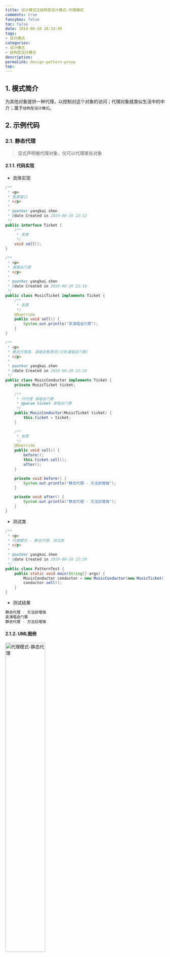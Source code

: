 ```yaml
---
title: 设计模式之结构型设计模式-代理模式
comments: true
fancybox: false
toc: false
date: 2019-08-20 18:24:49
tags:
- 设计模式
categories:
- 设计模式
- 结构型设计模式
description:
permalink: design-pattern-proxy
top:
---
```


## 1. 模式简介

为其他对象提供一种代理，以控制对这个对象的访问；代理对象就类似生活中的中介；属于`结构型设计模式`。

<!--more-->

## 2. 示例代码

### 2.1. 静态代理

> 显式声明被代理对象，仅可以代理某些对象

#### 2.1.1. 代码实现

- 具体实现

```java
/**
 * <p>
 * 售票接口
 * </p>
 *
 * @author yangkai.shen
 * @date Created in 2019-08-20 22:12
 */
public interface Ticket {
    /**
     * 卖票
     */
    void sell();
}

/**
 * <p>
 * 演唱会门票
 * </p>
 *
 * @author yangkai.shen
 * @date Created in 2019-08-20 22:16
 */
public class MusicTicket implements Ticket {
    /**
     * 卖票
     */
    @Override
    public void sell() {
        System.out.println("卖演唱会门票");
    }
}

/**
 * <p>
 * 静态代理类，演唱会售票员(只卖演唱会门票)
 * </p>
 *
 * @author yangkai.shen
 * @date Created in 2019-08-20 22:24
 */
public class MusicConductor implements Ticket {
    private MusicTicket ticket;

    /**
     * 只代理 演唱会门票
     * @param ticket 演唱会门票
     */
    public MusicConductor(MusicTicket ticket) {
        this.ticket = ticket;
    }

    /**
     * 卖票
     */
    @Override
    public void sell() {
        before();
        this.ticket.sell();
        after();
    }

    private void before() {
        System.out.println("静态代理 - 方法前增强");
    }

    private void after() {
        System.out.println("静态代理 - 方法后增强");
    }
}
```

- 测试类

```java
/**
 * <p>
 * 代理模式 - 静态代理，测试类
 * </p>
 *
 * @author yangkai.shen
 * @date Created in 2019-08-20 22:29
 */
public class PatternTest {
    public static void main(String[] args) {
        MusicConductor conductor = new MusicConductor(new MusicTicket());
        conductor.sell();
    }
}
```

- 测试结果

```bash
静态代理 - 方法前增强
卖演唱会门票
静态代理 - 方法后增强
```

#### 2.1.2. UML图例

<img src="https://static.xkcoding.com/blog/2019-08-21-proxy-staticproxy-uml.png" width="50%" alt="代理模式-静态代理"/>

### 2.2. 动态代理

> 动态配置和替换被代理对象，通俗的说就是可以代理任意一类对象，甚至是任意对象

#### 2.2.1. JDK动态代理

##### 2.2.1.1. 代码实现

- 具体实现

```java
/**
 * <p>
 * 售票接口
 * </p>
 *
 * @author yangkai.shen
 * @date Created in 2019-08-20 22:12
 */
public interface Ticket {
    /**
     * 卖票
     */
    void sell();
}

/**
 * <p>
 * 演唱会门票
 * </p>
 *
 * @author yangkai.shen
 * @date Created in 2019-08-20 22:16
 */
public class MusicTicket implements Ticket {
    /**
     * 卖票
     */
    @Override
    public void sell() {
        System.out.println("卖演唱会门票");
    }
}

/**
 * <p>
 * 体育比赛门票
 * </p>
 *
 * @author yangkai.shen
 * @date Created in 2019-08-20 23:07
 */
public class SportTicket implements Ticket {
    /**
     * 卖票
     */
    @Override
    public void sell() {
        System.out.println("体育比赛门票");
    }
}

/**
 * <p>
 * JDK动态代理类，售票员(不论什么票都卖)
 * </p>
 *
 * @author yangkai.shen
 * @date Created in 2019-08-20 22:35
 */
public class Conductor implements InvocationHandler {
    /**
     * 被代理对象
     */
    private Object target;

    /**
     * 可以代理任意门票，所以为 {@link Object}
     *
     * @param target 被代理对象，但是必须有统一的接口
     * @return 被代理对象
     */
    public Object getInstance(Object target) {
        this.target = target;
        Class<?> clazz = target.getClass();
        return Proxy.newProxyInstance(clazz.getClassLoader(), clazz.getInterfaces(), this);
    }

    /**
     * 反射调用的方法
     *
     * @param proxy  代理对象
     * @param method 被代理对象需要执行的方法
     * @param args   被代理对象需要执行的方法 的参数
     * @return 被代理对象需要执行的方法 的返回值
     * @throws Throwable 抛出异常
     */
    @Override
    public Object invoke(Object proxy, Method method, Object[] args) throws Throwable {
        before();
        Object result = method.invoke(target, args);
        after();
        return result;
    }

    private void before() {
        System.out.println("动态代理 - JDK动态代理 - 方法前增强");
    }

    private void after() {
        System.out.println("动态代理 - JDK动态代理 - 方法后增强");
    }
}
```

- 测试类

```java
/**
 * <p>
 * 代理模式 - 动态代理 - JDK动态代理，测试类
 * </p>
 *
 * @author yangkai.shen
 * @date Created in 2019-08-20 23:04
 */
public class PatternTest {
    public static void main(String[] args) {
        // 代理演唱会门票
        Ticket musicTicket = (Ticket) new Conductor().getInstance(new MusicTicket());
        musicTicket.sell();

        // 代理运动会门票
        Ticket sportTicket = (Ticket) new Conductor().getInstance(new SportTicket());
        sportTicket.sell();
    }
}
```

- 测试结果

```bash
动态代理 - JDK动态代理 - 方法前增强
卖演唱会门票
动态代理 - JDK动态代理 - 方法后增强
动态代理 - JDK动态代理 - 方法前增强
体育比赛门票
动态代理 - JDK动态代理 - 方法后增强
```

##### 2.2.1.2. UML图例

<img src="https://static.xkcoding.com/blog/2019-08-21-proxy-dynamicproxy-jdk-uml.png" alt="代理模式-动态代理-JDK动态代理" />

#### 2.2.2. CGLIB动态代理

##### 2.2.2.1. 代码实现

- 具体实现

```java
/**
 * <p>
 * 火车票
 * </p>
 *
 * @author yangkai.shen
 * @date Created in 2019-08-20 23:18
 */
public class TrainTicket {
    public void sell() {
        System.out.println("火车票");
    }
}

/**
 * <p>
 * CGLIB动态代理类，售票员(不论什么票都卖)
 * </p>
 *
 * @author yangkai.shen
 * @date Created in 2019-08-20 22:35
 */
public class Conductor implements MethodInterceptor {

    public Object getInstance(Class<?> clazz) {
        // Enhancer 相当于 JDK 动态代理的 Proxy 类
        Enhancer enhancer = new Enhancer();
        // 设置动态生成的对象的父类为传进来的 被代理类
        enhancer.setSuperclass(clazz);
        // MethodInterceptor 继承 Callback 接口
        enhancer.setCallback(this);
        return enhancer.create();
    }

    /**
     * 代理对象执行的所有方法都会走这个方法
     *
     * @param o           被代理的对象
     * @param method      被代理对象需要执行的方法
     * @param objects     被代理对象需要执行的方法 参数
     * @param methodProxy 触发父类的方法对象
     * @return 被代理对象需要执行的方法 返回值
     * @throws Throwable 抛出的异常信息
     */
    @Override
    public Object intercept(Object o, Method method, Object[] objects, MethodProxy methodProxy) throws Throwable {
        before();
        // 调用生成代理对象的父类方法
        Object result = methodProxy.invokeSuper(o, objects);
        after();
        return result;
    }

    private void before() {
        System.out.println("动态代理 - CGLIB动态代理 - 方法前增强");
    }

    private void after() {
        System.out.println("动态代理 - CGLIB动态代理 - 方法后增强");
    }

}
```

- 测试类

```java
/**
 * <p>
 * 代理模式 - 动态代理 - CGLIB动态代理，测试类
 * </p>
 *
 * @author yangkai.shen
 * @date Created in 2019-08-20 23:16
 */
public class PatternTest {
    public static void main(String[] args) {
        // 代理火车票
        TrainTicket trainTicket = (TrainTicket) new Conductor().getInstance(TrainTicket.class);
        trainTicket.sell();

        // 代理演唱会门票
        MusicTicket musicTicket = (MusicTicket) new Conductor().getInstance(MusicTicket.class);
        musicTicket.sell();
    }
}
```

- 测试结果

```bash
动态代理 - CGLIB动态代理 - 方法前增强
火车票
动态代理 - CGLIB动态代理 - 方法后增强
动态代理 - CGLIB动态代理 - 方法前增强
卖演唱会门票
动态代理 - CGLIB动态代理 - 方法后增强
```

##### 2.2.2.2. UML图例

<img src="https://static.xkcoding.com/blog/2019-08-21-proxy-dynamicproxy-cglib-uml.png" alt="代理模式-动态代理-CGLIB动态代理" />

## 3. 应用



## 4. 场景



## 5. 优缺点



## 6. 拓展

### 6.1. JDK动态代理的原理分析



### 6.2. CGLIB动态代理的原理分析



### 6.3. Spring 中代理的选择原则



## 7. 完整代码地址

https://github.com/xkcoding/design-pattern/tree/master/src/main/java/com/xkcoding/design/pattern/structural/proxy